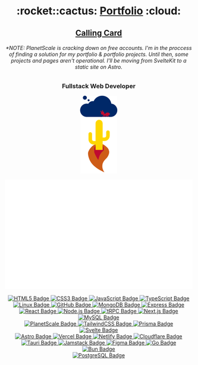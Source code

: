 <h1 align="center" id="-rocket-cactus-madr-io-https-madr-io-cloud-">:rocket::cactus: <a href="https://MaDr.io">Portfolio</a> :cloud:</h1>
<h2 align="center" id="full-stack-cloud-developer"><a href="https://MatthewDrish.com">Calling Card</a></h2>
<h6 align="center">*NOTE: PlanetScale is cracking down on free accounts. I'm in the proccess of finding a solution for my portfolio & portfolio projects. Until then, some projects and pages aren't operational. I'll be moving from SvelteKit to a static site on Astro.</h6>
<h3 align="center">Fullstack Web Developer</h3>
<p align="center">
    <a target="_blank" href="https://matthewdrish.com" alt="Link to matthewdrish.com">
        <img src="https://github.com/MaDrCloudDev/projectsImages/raw/master/MaDrLogo.svg" alt="MaDr logo" />
    </a>
</p>
<p align="center">
    <a href="https://raw.githubusercontent.com/MaDrCloudDev/github-stats/master/generated/languages.svg#gh-dark-mode-only" alt="GitHub stats">
        <img src="https://raw.githubusercontent.com/MaDrCloudDev/github-stats/master/generated/languages.svg#gh-dark-mode-only" alt="" />
    </a>
</p>
<p align="center">
    <a href="https://html.spec.whatwg.org/multipage/">
        <img src="https://img.shields.io/badge/HTML5-E34F26?logo=html5&amp;logoColor=fff&amp;style=plastic" alt="HTML5 Badge" />
    </a>
    <a href="https://www.w3.org/Style/CSS/Overview.en.html">
        <img src="https://img.shields.io/badge/CSS3-1572B6?logo=css3&amp;logoColor=fff&amp;style=plastic" alt="CSS3 Badge" />
    </a>
    <a href="https://www.javascript.com/">
        <img src="https://img.shields.io/badge/JavaScript-F7DF1E?logo=javascript&amp;logoColor=000&amp;style=plastic" alt="JavaScript Badge" />
    </a>
        <a href="https://www.typescriptlang.org/">
        <img src="https://img.shields.io/badge/TypeScript-3178C6?logo=typescript&amp;logoColor=fff&amp;style=plastic" alt="TypeScript Badge" />
    </a>
    <br />
    <a href="https://www.linux.org/">
        <img src="https://img.shields.io/badge/Linux-FCC624?logo=linux&amp;logoColor=000&amp;style=plastic" alt="Linux Badge" />
    </a>
    <a href="https://github.com/">
        <img src="https://img.shields.io/badge/GitHub-181717?logo=github&amp;logoColor=fff&amp;style=plastic" alt="GitHub Badge" />
    </a>
    <a href="https://www.mongodb.com/">
        <img src="https://img.shields.io/badge/MongoDB-47A248?logo=mongodb&amp;logoColor=fff&amp;style=plastic" alt="MongoDB Badge" />
    </a>
        <a href="https://expressjs.com/">
        <img src="https://img.shields.io/badge/Express-000?logo=express&amp;logoColor=fff&amp;style=plastic" alt="Express Badge" />
    </a>
    <br />
    <a href="https://reactjs.org/">
        <img src="https://img.shields.io/badge/React-61DAFB?logo=react&amp;logoColor=000&amp;style=plastic" alt="React Badge" />
    </a>
    <a href="https://nodejs.org/en/">
        <img src="https://img.shields.io/badge/Node.js-393?logo=nodedotjs&amp;logoColor=fff&amp;style=plastic" alt="Node.js Badge" />
    </a>
        <a href="https://trpc.io/">
        <img src="https://img.shields.io/badge/tRPC-2596BE?logo=trpc&amp;logoColor=fff&amp;style=plastic" alt="tRPC Badge" />
    </a>
    <a href="https://nextjs.org/">
        <img src="https://img.shields.io/badge/Next.js-000?logo=nextdotjs&amp;logoColor=fff&amp;style=plastic" alt="Next.js Badge" />
    </a>
    <a href="https://www.bun.sh/">
        <img src="https://img.shields.io/badge/MySQL-4479A1?logo=mysql&logoColor=fff&style=plastic" alt="MySQL Badge" />
    </a>
    <br />
    <a href="https://planetscale.com/">
        <img src="https://img.shields.io/badge/PlanetScale-000?logo=planetscale&logoColor=fff&style=plastic" alt="PlanetScale Badge" />
    </a>
    <a href="https://tailwindcss.com/">
        <img src="https://img.shields.io/badge/Tailwind%20CSS-06B6D4?logo=tailwindcss&logoColor=fff&style=plastic" alt="TailwindCSS Badge" />
    </a>
    <a href="https://www.prisma.io/">
        <img src="https://img.shields.io/badge/Prisma-2D3748?logo=prisma&logoColor=fff&style=plastic" alt="Prisma Badge" />
    </a>
        <a href="https://svelte.dev/">
        <img src="https://img.shields.io/badge/Svelte-FF3E00?logo=svelte&amp;logoColor=fff&amp;style=plastic" alt="Svelte Badge" />
    </a>
    <br />
    <a href="https://astro.build/">
        <img src="https://img.shields.io/badge/Astro-FF5D01?logo=astro&amp;logoColor=fff&amp;style=plastic" alt="Astro Badge" />
    </a>
    <a href="https://vercel.com/">
        <img src="https://img.shields.io/badge/Vercel-000?logo=vercel&amp;logoColor=fff&amp;style=plastic" alt="Vercel Badge" />
    </a>
    <a href="https://www.netlify.com/">
        <img src="https://img.shields.io/badge/Netlify-00C7B7?logo=netlify&amp;logoColor=fff&amp;style=plastic" alt="Netlify Badge" />
    </a>
        <a href="https://www.cloudflare.com/">
        <img src="https://img.shields.io/badge/Cloudflare-F38020?logo=cloudflare&amp;logoColor=fff&amp;style=plastic" alt="Cloudflare Badge" />
    </a>
    <br />
<!--     <a href="https://railway.app/">
        <img src="https://img.shields.io/badge/Railway-0B0D0E?logo=railway&logoColor=fff&style=plastic" alt="Railway Badge" />
    </a> -->
    <a href="https://tauri.app/">
        <img src="https://img.shields.io/badge/Tauri-FFC131?logo=tauri&logoColor=000&style=plastic" alt="Tauri Badge" />
    </a>
    <a href="https://jamstack.org/">
        <img src="https://img.shields.io/badge/Jamstack-F0047F?logo=jamstack&amp;logoColor=fff&amp;style=plastic" alt="Jamstack Badge" />
    </a>
    <a href="https://figma.com/">
        <img src="https://img.shields.io/badge/Figma-F24E1E?logo=figma&amp;logoColor=fff&amp;style=plastic" alt="Figma Badge" />
    </a>
    <a href="https://go.dev/">
        <img src="https://img.shields.io/badge/Go-00ADD8?logo=go&logoColor=fff&style=plastic" alt="Go Badge" />
    </a>
    <a href="https://www.bun.sh/">
        <img src="https://img.shields.io/badge/Bun-000?logo=bun&logoColor=fff&style=plastic" alt="Bun Badge" />
    </a>
    <br />
    <a href="https://www.postgresql.org/">
        <img src="https://img.shields.io/badge/PostgreSQL-4169E1?logo=postgresql&logoColor=fff&style=plastic" alt="PostgreSQL Badge" />
    </a>
    </p>
